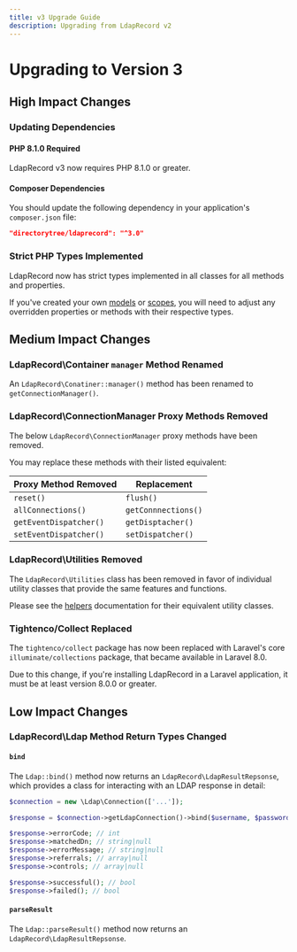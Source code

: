 ```yaml
---
title: v3 Upgrade Guide
description: Upgrading from LdapRecord v2
---
```


# Upgrading to Version 3

## High Impact Changes

### Updating Dependencies

#### PHP 8.1.0 Required

LdapRecord v3 now requires PHP 8.1.0 or greater.

#### Composer Dependencies

You should update the following dependency in your application's `composer.json` file:

```json
"directorytree/ldaprecord": "^3.0"
```

### Strict PHP Types Implemented

LdapRecord now has strict types implemented in all classes for all methods and properties.

If you've created your own [models](/docs/core/v3/models) or [scopes](/docs/core/v3/model-scopes), 
you will need to adjust any overridden properties or methods with their respective types.

## Medium Impact Changes

### LdapRecord\Container `manager` Method Renamed

An `LdapRecord\Conatiner::manager()` method has been renamed to `getConnectionManager()`.

### LdapRecord\ConnectionManager Proxy Methods Removed

The below `LdapRecord\ConnectionManager` proxy methods have been removed. 

You may replace these methods with their listed equivalent:

| Proxy Method Removed   | Replacement         |
|------------------------|---------------------|
| `reset()`              | `flush()`           |
| `allConnections()`     | `getConnnections()` |
| `getEventDispatcher()` | `getDisptacher()`   |
| `setEventDispatcher()` | `setDispatcher()`   |

### LdapRecord\Utilities Removed

The `LdapRecord\Utilities` class has been removed in favor of
individual utility classes that provide the same features and functions.

Please see the [helpers](/docs/core/v3/helpers) documentation for their equivalent utility classes.

### Tightenco/Collect Replaced

The `tightenco/collect` package has now been replaced with Laravel's core 
`illuminate/collections` package, that became available in Laravel 8.0.

Due to this change, if you're installing LdapRecord in a Laravel 
application, it must be at least version 8.0.0 or greater.

## Low Impact Changes

### LdapRecord\Ldap Method Return Types Changed

#### `bind`

The `Ldap::bind()` method now returns an `LdapRecord\LdapResultRepsonse`, which provides a class for interacting with an LDAP response in detail:

```php
$connection = new \Ldap\Connection(['...']);

$response = $connection->getLdapConnection()->bind($username, $password);

$response->errorCode; // int
$response->matchedDn; // string|null
$response->errorMessage; // string|null
$response->referrals; // array|null
$response->controls; // array|null

$response->successful(); // bool
$response->failed(); // bool
```

#### `parseResult`

The `Ldap::parseResult()` method now returns an `LdapRecord\LdapResultRepsonse`.